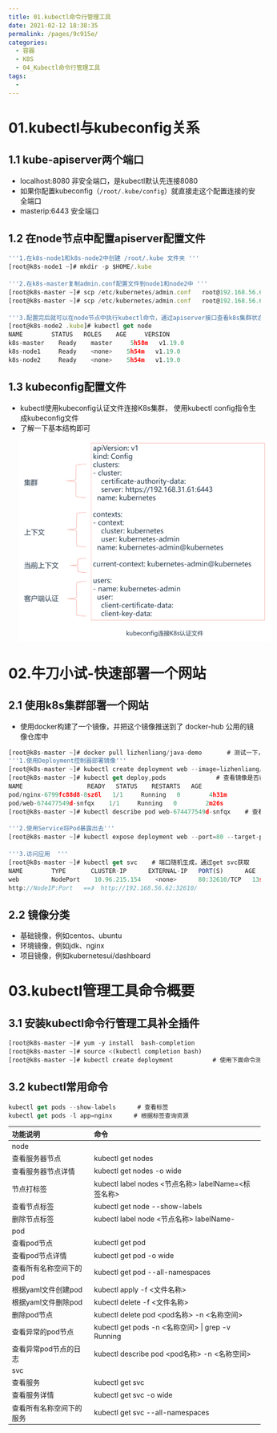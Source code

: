 ```yaml
---
title: 01.kubectl命令行管理工具
date: 2021-02-12 18:38:35
permalink: /pages/9c915e/
categories:
  - 容器
  - K8S
  - 04_Kubectl命令行管理工具
tags:
  - 
---
```

# 01.kubectl与kubeconfig关系

## 1.1 kube-apiserver两个端口

- localhost:8080  非安全端口，是kubectl默认先连接8080
- 如果你配置kubeconfig（`/root/.kube/config`）就直接走这个配置连接的安全端口
- masterip:6443   安全端口

## 1.2 在node节点中配置apiserver配置文件

```javascript
'''1.在k8s-node1和k8s-node2中创建 /root/.kube 文件夹 '''
[root@k8s-node1 ~]# mkdir -p $HOME/.kube

'''2.在k8s-master复制admin.conf配置文件到node1和node2中 '''
[root@k8s-master ~]# scp /etc/kubernetes/admin.conf   root@192.168.56.62:/root/.kube/config
[root@k8s-master ~]# scp /etc/kubernetes/admin.conf   root@192.168.56.63:/root/.kube/config

'''3.配置完后就可以在node节点中执行kubectl命令，通过apiserver接口查看k8s集群状态  '''
[root@k8s-node2 .kube]# kubectl get node
NAME        STATUS   ROLES    AGE     VERSION
k8s-master    Ready    master     5h58m   v1.19.0
k8s-node1     Ready    <none>    5h54m   v1.19.0
k8s-node2     Ready    <none>    5h54m   v1.19.0
```

## 1.3 kubeconfig配置文件

- kubectl使用kubeconfig认证文件连接K8s集群， 使用kubectl  config指令生成kubeconfig文件
- 了解一下基本结构即可

<img src="./assets/image-20201228203631894.png" style="width:600px;margin-left:20px;"> </img>



# 02.牛刀小试-快速部署一个网站

## 2.1 使用k8s集群部署一个网站

- 使用docker构建了一个镜像，并把这个镜像推送到了 docker-hub 公用的镜像仓库中

```javascript
[root@k8s-master ~]# docker pull lizhenliang/java-demo       # 测试一下，镜像是否可以被拉取
'''1.使用Deployment控制器部署镜像'''
[root@k8s-master ~]# kubectl create deployment web --image=lizhenliang/java-demo 
[root@k8s-master ~]# kubectl get deploy,pods              # 查看镜像是否在部署
NAME                  READY   STATUS    RESTARTS   AGE
pod/nginx-6799fc88d8-8sz6l   1/1     Running   0        4h31m
pod/web-674477549d-snfqx    1/1     Running   0        2m26s
[root@k8s-master ~]# kubectl describe pod web-674477549d-snfqx    # 查看镜像部署详细过程

'''2.使用Service将Pod暴露出去'''
[root@k8s-master ~]# kubectl expose deployment web --port=80 --target-port=8080 --type=NodePort

'''3.访问应用  ''' 
[root@k8s-master ~]# kubectl get svc    # 端口随机生成，通过get svc获取
NAME        TYPE       CLUSTER-IP      EXTERNAL-IP   PORT(S)      AGE
web         NodePort    10.96.215.154    <none>      80:32610/TCP   13s
http://NodeIP:Port   ==》  http://192.168.56.62:32610/
```

## 2.2 镜像分类

- 基础镜像，例如centos、ubuntu
- 环境镜像，例如jdk、nginx
- 项目镜像，例如kubernetesui/dashboard

# 03.kubectl管理工具命令概要

## 3.1 安装kubectl命令行管理工具补全插件

```javascript
[root@k8s-master ~]# yum -y install  bash-completion
[root@k8s-master ~]# source <(kubectl completion bash) 
[root@k8s-master ~]# kubectl create deployment           # 使用下面命令测试是否可以使用tab键补全
```

## 3.2 kubectl常用命令

```javascript
kubectl get pods --show-labels      # 查看标签
kubectl get pods -l app=nginx      # 根据标签查询资源
```

| 功能说明                 | 命令                                                |
| :----------------------- | :-------------------------------------------------- |
| node                     |                                                     |
| 查看服务器节点           | kubectl get nodes                                   |
| 查看服务器节点详情       | kubectl get nodes -o wide                           |
| 节点打标签               | kubectl label nodes <节点名称> labelName=<标签名称> |
| 查看节点标签             | kubectl get node --show-labels                      |
| 删除节点标签             | kubectl label  node <节点名称> labelName-           |
| pod                      |                                                     |
| 查看pod节点              | kubectl get pod                                     |
| 查看pod节点详情          | kubectl get pod -o wide                             |
| 查看所有名称空间下的pod  | kubectl get pod --all-namespaces                    |
| 根据yaml文件创建pod      | kubectl apply -f <文件名称>                         |
| 根据yaml文件删除pod      | kubectl delete -f <文件名称>                        |
| 删除pod节点              | kubectl delete pod <pod名称> -n <名称空间>          |
| 查看异常的pod节点        | kubectl get pods -n <名称空间> \| grep -v Running   |
| 查看异常pod节点的日志    | kubectl describe pod <pod名称> -n <名称空间>        |
| svc                      |                                                     |
| 查看服务                 | kubectl get svc                                     |
| 查看服务详情             | kubectl get svc -o wide                             |
| 查看所有名称空间下的服务 | kubectl get svc --all-namespaces                    |











